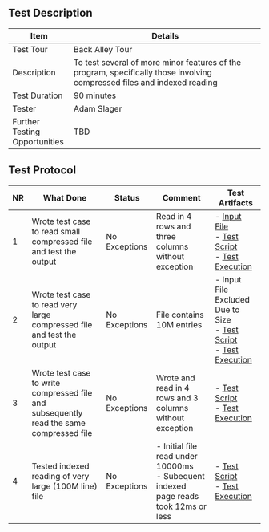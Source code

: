 ## Test Description

| Item                               | Details                                                                                                                 |
| ---------------------------------- | ------------------------------------------------------------------------------------------------------------------------|
| Test Tour                          | Back Alley Tour                                                                                                         |
| Description                        | To test several of more minor features of the program, specifically those involving compressed files and indexed reading|
| Test Duration                      | 90 minutes                                                                                                              |
| Tester                             | Adam Slager                                                                                                             |
| Further Testing <br> Opportunities | TBD                                                                                                                     |

## Test Protocol


| NR  | What Done                                                                  | Status        | Comment                                                                                           | Test Artifacts                                      |
| --- | -------------------------------------------------------------------------- | ------------- | ------------------------------------------------------------------------------------------------- | ----------------------------------------------------|
| 1   | Wrote test case to read small compressed file and test the output               | No Exceptions | Read in 4 rows and three columns without exception                                                | - [Input File](./Tests/inputs/reader-file-a01.csv.gz) <br> - [Test Script](/Exploratory%20Tours/BackAlleyTour.md)<br>- [Test Execution](/Image/BackAlley_1.png) |
| 2   | Wrote test case to read very large compressed file and test the output            | No Exceptions | File contains 10M entries                        | - Input File Excluded Due to Size <br> - [Test Script](/Exploratory%20Tours/BackAlleyTour.md)<br>- [Test Execution](/Image/BackAlley_1.png) |
| 3   | Wrote test case to write compressed file and subsequently read the same compressed file | No Exceptions | Wrote and read in 4 rows and 3 columns without exception   |  - [Test Script](/Exploratory%20Tours/Tests/BackAlleyTour.java)<br>- [Test Execution](/Image/BackAlley_1.png) |                          |
| 4   | Tested indexed reading of very large (100M line) file | No Exceptions | - Initial file read under 10000ms<br>- Subequent indexed page reads took 12ms or less | - [Test Script](/Exploratory%20Tours/Tests/BackAlleyTourIndex.java)<br>- [Test Execution](/Image/BackAlley_2.png) |